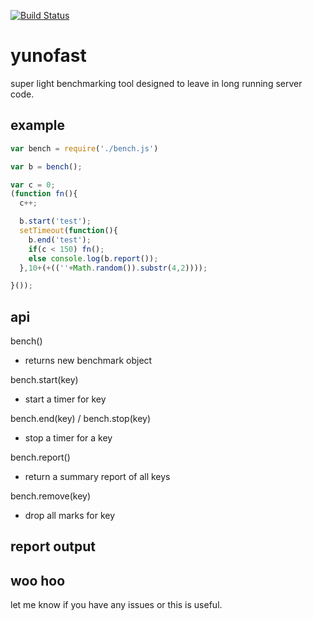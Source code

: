 
[![Build Status](https://secure.travis-ci.org/soldair/node-yunofast.png)](http://travis-ci.org/soldair/node-yunofast)

# yunofast

super light benchmarking tool designed to leave in long running server code.

## example

```js
var bench = require('./bench.js')

var b = bench();

var c = 0;
(function fn(){
  c++;

  b.start('test');
  setTimeout(function(){
    b.end('test');
    if(c < 150) fn();
    else console.log(b.report());
  },10+(+((''+Math.random()).substr(4,2))));

}());

```

## api

bench()
  - returns new benchmark object

bench.start(key)
  - start a timer for key

bench.end(key) / bench.stop(key)
  - stop a timer for a key

bench.report()
  - return a summary report of all keys

bench.remove(key)
  - drop all marks for key

## report output


## woo hoo

let me know if you have any issues or this is useful.

